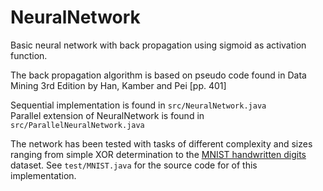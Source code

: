 # NeuralNetwork
<p>Basic neural network with back propagation using sigmoid as activation function.</p>

<p>The back propagation algorithm is based on pseudo code found in Data Mining 3rd Edition by Han, Kamber and Pei [pp. 401]</p>

<p>
Sequential implementation is found in <code>src/NeuralNetwork.java</code><br/>
Parallel extension of NeuralNetwork is found in <code>src/ParallelNeuralNetwork.java</code>
</p>

<p>The network has been tested with tasks of different complexity and sizes ranging from simple XOR determination to the
 <a href="http://yann.lecun.com/exdb/mnist/">MNIST handwritten digits</a> dataset. See <code>test/MNIST.java</code> for the source code for of this implementation.</p>
